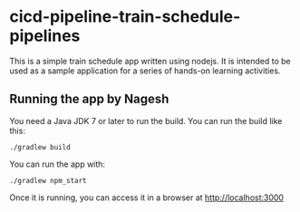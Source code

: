 # cicd-pipeline-train-schedule-pipelines

This is a simple train schedule app written using nodejs. It is intended to be used as a sample application for a series of hands-on learning activities.

## Running the app by Nagesh

You need a Java JDK 7 or later to run the build. You can run the build like this:

    ./gradlew build

You can run the app with:

    ./gradlew npm_start

Once it is running, you can access it in a browser at [http://localhost:3000](http://localhost:3000)
